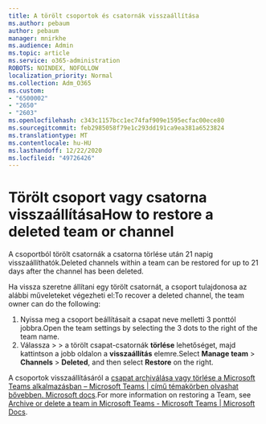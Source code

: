 ```yaml
---
title: A törölt csoportok és csatornák visszaállítása
ms.author: pebaum
author: pebaum
manager: mnirkhe
ms.audience: Admin
ms.topic: article
ms.service: o365-administration
ROBOTS: NOINDEX, NOFOLLOW
localization_priority: Normal
ms.collection: Adm_O365
ms.custom:
- "6500002"
- "2650"
- "2603"
ms.openlocfilehash: c343c1157bcc1ec74faf909e1595ecfac00ece80
ms.sourcegitcommit: feb2985058f79e1c293dd191ca9ea381a6523824
ms.translationtype: MT
ms.contentlocale: hu-HU
ms.lasthandoff: 12/22/2020
ms.locfileid: "49726426"
---
```

# <a name="how-to-restore-a-deleted-team-or-channel"></a><span data-ttu-id="3d99f-102">Törölt csoport vagy csatorna visszaállítása</span><span class="sxs-lookup"><span data-stu-id="3d99f-102">How to restore a deleted team or channel</span></span>

<span data-ttu-id="3d99f-103">A csoportból törölt csatornák a csatorna törlése után 21 napig visszaállíthatók.</span><span class="sxs-lookup"><span data-stu-id="3d99f-103">Deleted channels within a team can be restored for up to 21 days after the channel has been deleted.</span></span>

<span data-ttu-id="3d99f-104">Ha vissza szeretne állítani egy törölt csatornát, a csoport tulajdonosa az alábbi műveleteket végezheti el:</span><span class="sxs-lookup"><span data-stu-id="3d99f-104">To recover a deleted channel, the team owner can do the following:</span></span>

1. <span data-ttu-id="3d99f-105">Nyissa meg a csoport beállításait a csapat neve melletti 3 ponttól jobbra.</span><span class="sxs-lookup"><span data-stu-id="3d99f-105">Open the team settings by selecting the 3 dots to the right of the team name.</span></span>
2. <span data-ttu-id="3d99f-106">Válassza   >    >  a törölt csapat-csatornák **törlése** lehetőséget, majd kattintson a jobb oldalon a **visszaállítás** elemre.</span><span class="sxs-lookup"><span data-stu-id="3d99f-106">Select **Manage team** > **Channels** > **Deleted**, and then select **Restore** on the right.</span></span>

<span data-ttu-id="3d99f-107">A csoportok visszaállításáról a [csapat archiválása vagy törlése a Microsoft Teams alkalmazásban – Microsoft Teams | című témakörben olvashat bővebben. Microsoft docs](https://docs.microsoft.com/microsoftteams/archive-or-delete-a-team#restore-a-deleted-team).</span><span class="sxs-lookup"><span data-stu-id="3d99f-107">For more information on restoring a Team, see [Archive or delete a team in Microsoft Teams - Microsoft Teams | Microsoft Docs](https://docs.microsoft.com/microsoftteams/archive-or-delete-a-team#restore-a-deleted-team).</span></span>
